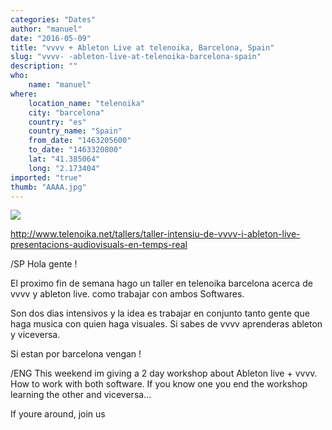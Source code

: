 ```yaml
---
categories: "Dates"
author: "manuel"
date: "2016-05-09"
title: "vvvv + Ableton Live at telenoika, Barcelona, Spain"
slug: "vvvv- -ableton-live-at-telenoika-barcelona-spain"
description: ""
who: 
    name: "manuel"
where: 
    location_name: "telenoika"
    city: "barcelona"
    country: "es"
    country_name: "Spain"
    from_date: "1463205600"
    to_date: "1463320800"
    lat: "41.385064"
    long: "2.173404"
imported: "true"
thumb: "AAAA.jpg"
---
```



![](AAAA.jpg) 


http://www.telenoika.net/tallers/taller-intensiu-de-vvvv-i-ableton-live-presentacions-audiovisuals-en-temps-real


/SP
Hola gente !


El proximo fin de semana hago un taller en telenoika barcelona acerca de vvvv y ableton live. como trabajar con ambos Softwares.

Son dos dias intensivos y la idea es trabajar en conjunto tanto gente que haga musica con quien haga visuales. Si sabes de vvvv aprenderas ableton y viceversa.

Si estan por barcelona vengan !



/ENG
This weekend im giving a 2 day workshop about Ableton live + vvvv. How to work with both software. If you know one you end the workshop learning the other and viceversa...

If youre around, join us


